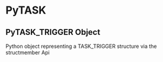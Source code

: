 # PyTASK

## PyTASK\_TRIGGER Object

Python object representing a TASK\_TRIGGER structure via the structmember Api